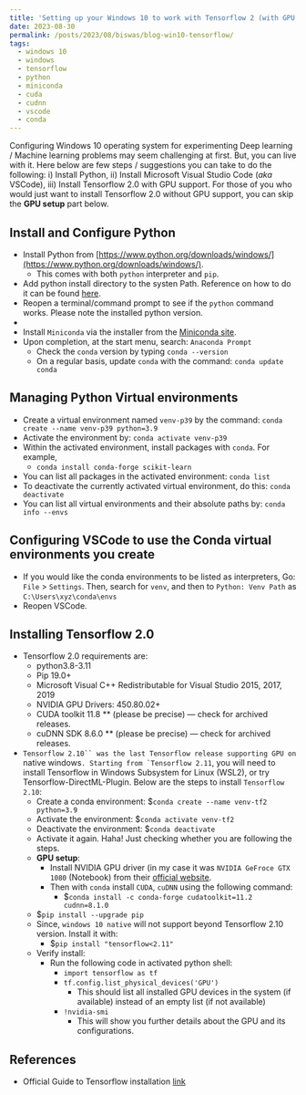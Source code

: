```yaml
---
title: 'Setting up your Windows 10 to work with Tensorflow 2 (with GPU support)'
date: 2023-08-30
permalink: /posts/2023/08/biswas/blog-win10-tensorflow/
tags:
  - windows 10
  - windows
  - tensorflow
  - python
  - miniconda
  - cuda
  - cudnn
  - vscode
  - conda
---
```

Configuring Windows 10 operating system for experimenting Deep learning / Machine learning problems may seem challenging at first. But, you can live with it. Here below are few steps / suggestions you can take to do the following: i) Install Python, ii) Install Microsoft Visual Studio Code (*aka* VSCode), iii) Install Tensorflow 2.0 with GPU support. For those of you who would just want to install Tensorflow 2.0 without GPU support, you can skip the **GPU setup** part below.


## Install and Configure Python
* Install Python from [https://www.python.org/downloads/windows/](https://www.python.org/downloads/windows/).
  * This comes with both `python` interpreter and `pip`.
* Add python install directory to the systen Path. Reference on how to do it can be found [here](https://learn.microsoft.com/en-us/previous-versions/office/developer/sharepoint-2010/ee537574(v=office.14)). 
* Reopen a terminal/command prompt to see if the `python` command works. Please note the installed python version.
* 
* Install `Miniconda` via the installer from the [Miniconda site](https://docs.conda.io/projects/conda/en/latest/user-guide/install/windows.html).
* Upon completion, at the start menu, search: `Anaconda Prompt`
  * Check the `conda` version by typing `conda --version`
  * On a regular basis, update `conda` with the command: `conda update conda`

## Managing Python Virtual environments
* Create a virtual environment named `venv-p39` by the command: `conda create --name venv-p39 python=3.9`
* Activate the environment by: `conda activate venv-p39`
* Within the activated environment, install packages with `conda`. For example,
  * `conda install conda-forge scikit-learn`
* You can list all packages in the activated environment: `conda list`
* To deactivate the currently activated virtual environment, do this: `conda deactivate`
* You can list all virtual environments and their absolute paths by: `conda info --envs`

## Configuring VSCode to use the Conda virtual environments you create
* If you would like the conda environments to be listed as interpreters, Go: `File` > `Settings`. Then, search for `venv`, and then to `Python: Venv Path` as `C:\Users\xyz\conda\envs`
* Reopen VSCode.

## Installing Tensorflow 2.0
* Tensorflow 2.0 requirements are:
  * python3.8-3.11
  * Pip 19.0+
  * Microsoft Visual C++ Redistributable for Visual Studio 2015, 2017, 2019
  * NVIDIA GPU Drivers: 450.80.02+
  * CUDA toolkit 11.8 ** (please be precise) — check for archived releases.
  * cuDNN SDK 8.6.0 ** (please be precise) — check for archived releases.
* `Tensorflow 2.10`` was the last Tensorflow release supporting GPU on `native windows``. Starting from `Tensorflow 2.11``, you will need to install Tensorflow in Windows Subsystem for Linux (WSL2), or try Tensorflow-DirectML-Plugin. Below are the steps to install `Tensorflow 2.10`:
  * Create a conda environment: $`conda create --name venv-tf2 python=3.9`
  * Activate the environment: $`conda activate venv-tf2`
  * Deactivate the environment: $`conda deactivate`
  * Activate it again. Haha! Just checking whether you are following the steps.
  * **GPU setup**:
      * Install NVIDIA GPU driver (in my case it was `NVIDIA GeFroce GTX 1080` (Notebook) from their [official website](https://www.nvidia.com/Download/index.aspx?lang=en-us).
      * Then with `conda` install `CUDA`, `cuDNN` using the following command:
          * $`conda install -c conda-forge cudatoolkit=11.2 cudnn=8.1.0`
  * $`pip install --upgrade pip`
  * Since, `windows 10 native` will not support beyond Tensorflow 2.10 version. Install it with:
      * $`pip install "tensorflow<2.11"`
  * Verify install:
      * Run the following code in activated python shell:
          * `import tensorflow as tf`
          * `tf.config.list_physical_devices('GPU')`
              * This should list all installed GPU devices in the system (if available) instead of an empty list (if not available)
          * `!nvidia-smi`
              * This will show you further details about the GPU and its configurations.


## References
  * Official Guide to Tensorflow installation [ link ](https://www.tensorflow.org/install/pip#windows-native)